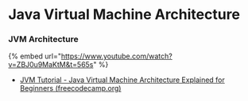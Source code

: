 # Java Virtual Machine Architecture

### JVM Architecture

{% embed url="https://www.youtube.com/watch?v=ZBJ0u9MaKtM&t=565s" %}

* [JVM Tutorial - Java Virtual Machine Architecture Explained for Beginners (freecodecamp.org)](https://www.freecodecamp.org/news/jvm-tutorial-java-virtual-machine-architecture-explained-for-beginners/)

<figure><img src="https://www.evernote.com/shard/s655/res/2c5788fd-95aa-c719-da79-300516a851f3" alt=""><figcaption></figcaption></figure>
